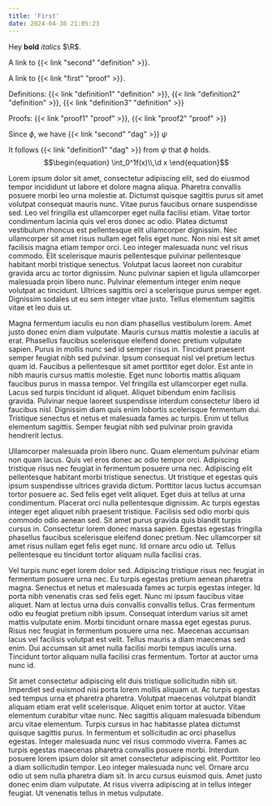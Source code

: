```yaml
---
title: 'First'
date: 2024-04-30 21:05:23
---
```


Hey **bold** *italics* $\R$.

A link to {{< link "second" "definition" >}}.

A link to {{< link "first" "proof" >}}.

Definitions: {{< link "definition1" "definition" >}}, {{< link "definition2" "definition" >}}, {{< link "definition3" "definition" >}}

Proofs: {{< link "proof1" "proof" >}}, {{< link "proof2" "proof" >}}

Since $\phi$, we have {{< link "second" "dag" >}} $\psi$

It follows {{< link "definition1" "dag" >}} from $\psi$ that $\phi$ holds.
$$\begin{equation}
    \int_0^1f(x)\\,\d x
\end{equation}$$

Lorem ipsum dolor sit amet, consectetur adipiscing elit, sed do eiusmod tempor incididunt ut labore et dolore magna aliqua. Pharetra convallis posuere morbi leo urna molestie at. Dictumst quisque sagittis purus sit amet volutpat consequat mauris nunc. Vitae purus faucibus ornare suspendisse sed. Leo vel fringilla est ullamcorper eget nulla facilisi etiam. Vitae tortor condimentum lacinia quis vel eros donec ac odio. Platea dictumst vestibulum rhoncus est pellentesque elit ullamcorper dignissim. Nec ullamcorper sit amet risus nullam eget felis eget nunc. Non nisi est sit amet facilisis magna etiam tempor orci. Leo integer malesuada nunc vel risus commodo. Elit scelerisque mauris pellentesque pulvinar pellentesque habitant morbi tristique senectus. Volutpat lacus laoreet non curabitur gravida arcu ac tortor dignissim. Nunc pulvinar sapien et ligula ullamcorper malesuada proin libero nunc. Pulvinar elementum integer enim neque volutpat ac tincidunt. Ultrices sagittis orci a scelerisque purus semper eget. Dignissim sodales ut eu sem integer vitae justo. Tellus elementum sagittis vitae et leo duis ut.

Magna fermentum iaculis eu non diam phasellus vestibulum lorem. Amet justo donec enim diam vulputate. Mauris cursus mattis molestie a iaculis at erat. Phasellus faucibus scelerisque eleifend donec pretium vulputate sapien. Purus in mollis nunc sed id semper risus in. Tincidunt praesent semper feugiat nibh sed pulvinar. Ipsum consequat nisl vel pretium lectus quam id. Faucibus a pellentesque sit amet porttitor eget dolor. Est ante in nibh mauris cursus mattis molestie. Eget nunc lobortis mattis aliquam faucibus purus in massa tempor. Vel fringilla est ullamcorper eget nulla. Lacus sed turpis tincidunt id aliquet. Aliquet bibendum enim facilisis gravida. Pulvinar neque laoreet suspendisse interdum consectetur libero id faucibus nisl. Dignissim diam quis enim lobortis scelerisque fermentum dui. Tristique senectus et netus et malesuada fames ac turpis. Enim ut tellus elementum sagittis. Semper feugiat nibh sed pulvinar proin gravida hendrerit lectus.

Ullamcorper malesuada proin libero nunc. Quam elementum pulvinar etiam non quam lacus. Quis vel eros donec ac odio tempor orci. Adipiscing tristique risus nec feugiat in fermentum posuere urna nec. Adipiscing elit pellentesque habitant morbi tristique senectus. Ut tristique et egestas quis ipsum suspendisse ultrices gravida dictum. Porttitor lacus luctus accumsan tortor posuere ac. Sed felis eget velit aliquet. Eget duis at tellus at urna condimentum. Placerat orci nulla pellentesque dignissim. Ac turpis egestas integer eget aliquet nibh praesent tristique. Facilisis sed odio morbi quis commodo odio aenean sed. Sit amet purus gravida quis blandit turpis cursus in. Consectetur lorem donec massa sapien. Egestas egestas fringilla phasellus faucibus scelerisque eleifend donec pretium. Nec ullamcorper sit amet risus nullam eget felis eget nunc. Id ornare arcu odio ut. Tellus pellentesque eu tincidunt tortor aliquam nulla facilisi cras.

Vel turpis nunc eget lorem dolor sed. Adipiscing tristique risus nec feugiat in fermentum posuere urna nec. Eu turpis egestas pretium aenean pharetra magna. Senectus et netus et malesuada fames ac turpis egestas integer. Id porta nibh venenatis cras sed felis eget. Nunc mi ipsum faucibus vitae aliquet. Nam at lectus urna duis convallis convallis tellus. Cras fermentum odio eu feugiat pretium nibh ipsum. Consequat interdum varius sit amet mattis vulputate enim. Morbi tincidunt ornare massa eget egestas purus. Risus nec feugiat in fermentum posuere urna nec. Maecenas accumsan lacus vel facilisis volutpat est velit. Tellus mauris a diam maecenas sed enim. Dui accumsan sit amet nulla facilisi morbi tempus iaculis urna. Tincidunt tortor aliquam nulla facilisi cras fermentum. Tortor at auctor urna nunc id.

Sit amet consectetur adipiscing elit duis tristique sollicitudin nibh sit. Imperdiet sed euismod nisi porta lorem mollis aliquam ut. Ac turpis egestas sed tempus urna et pharetra pharetra. Volutpat maecenas volutpat blandit aliquam etiam erat velit scelerisque. Aliquet enim tortor at auctor. Vitae elementum curabitur vitae nunc. Nec sagittis aliquam malesuada bibendum arcu vitae elementum. Turpis cursus in hac habitasse platea dictumst quisque sagittis purus. In fermentum et sollicitudin ac orci phasellus egestas. Integer malesuada nunc vel risus commodo viverra. Fames ac turpis egestas maecenas pharetra convallis posuere morbi. Interdum posuere lorem ipsum dolor sit amet consectetur adipiscing elit. Porttitor leo a diam sollicitudin tempor. Leo integer malesuada nunc vel. Ornare arcu odio ut sem nulla pharetra diam sit. In arcu cursus euismod quis. Amet justo donec enim diam vulputate. At risus viverra adipiscing at in tellus integer feugiat. Ut venenatis tellus in metus vulputate.
